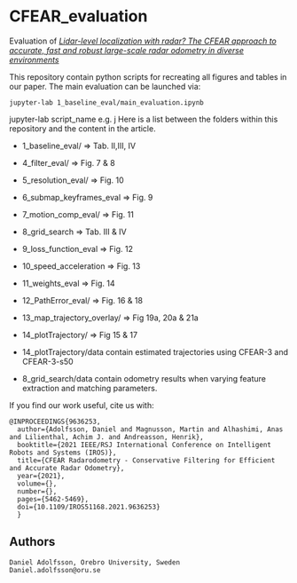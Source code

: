# CFEAR_evaluation

Evaluation of 
[*Lidar-level localization with radar? The CFEAR approach to accurate, fast and robust large-scale radar odometry in diverse environments*](https://github.com/dan11003/CFEAR_Radarodometry)

This repository contain python scripts for recreating all figures and tables in our paper. The main evaluation can be launched via:
```
jupyter-lab 1_baseline_eval/main_evaluation.ipynb
```
 jupyter-lab script_name e.g. j
 Here is a list between the folders within this repository and the content in the article.

 * 1_baseline_eval/ => Tab. II,III, IV
 * 4_filter_eval/ => Fig. 7 & 8
 * 5_resolution_eval/ => Fig. 10
 * 6_submap_keyframes_eval => Fig. 9
 * 7_motion_comp_eval/ => Fig. 11
 * 8_grid_search => Tab. III & IV 
 * 9_loss_function_eval => Fig. 12
 * 10_speed_acceleration => Fig. 13
 * 11_weights_eval => Fig. 14
 * 12_PathError_eval/ => Fig. 16 & 18
 * 13_map_trajectory_overlay/ => Fig 19a, 20a & 21a
 * 14_plotTrajectory/ => Fig 15 & 17


 * 14_plotTrajectory/data contain estimated trajectories using CFEAR-3 and CFEAR-3-s50
 * 8_grid_search/data contain odometry results when varying feature extraction and matching parameters.
 
 

If you find our work useful, cite us with:
```
@INPROCEEDINGS{9636253,
  author={Adolfsson, Daniel and Magnusson, Martin and Alhashimi, Anas and Lilienthal, Achim J. and Andreasson, Henrik},
  booktitle={2021 IEEE/RSJ International Conference on Intelligent Robots and Systems (IROS)}, 
  title={CFEAR Radarodometry - Conservative Filtering for Efficient and Accurate Radar Odometry}, 
  year={2021},
  volume={},
  number={},
  pages={5462-5469},
  doi={10.1109/IROS51168.2021.9636253}
  }
  ```

## Authors
	Daniel Adolfsson, Orebro University, Sweden
	Daniel.adolfsson@oru.se

